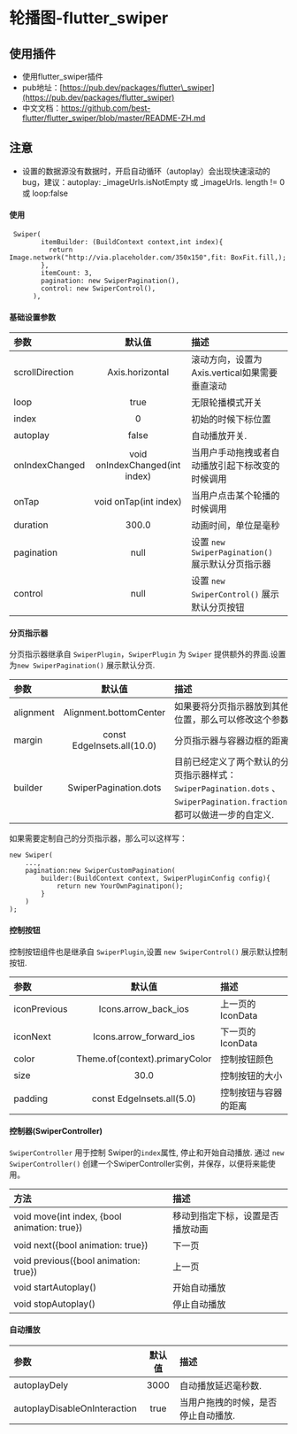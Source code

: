 # 轮播图-flutter\_swiper

## 使用插件

* 使用flutter\_swiper插件
* pub地址：[https://pub.dev/packages/flutter\_swiper](https://pub.dev/packages/flutter_swiper)
* 中文文档：https://github.com/best-flutter/flutter_swiper/blob/master/README-ZH.md

## 注意

- 设置的数据源没有数据时，开启自动循环（autoplay）会出现快速滚动的bug，建议：autoplay: _imageUrls.isNotEmpty 或 _imageUrls. length != 0 或 loop:false

#### 使用

```
 Swiper(
        itemBuilder: (BuildContext context,int index){
          return Image.network("http://via.placeholder.com/350x150",fit: BoxFit.fill,);
        },
        itemCount: 3,
        pagination: new SwiperPagination(),
        control: new SwiperControl(),
      ),
```

#### 基础设置参数

| 参数            |             默认值             | 描述                                             |
| :-------------- | :----------------------------: | :----------------------------------------------- |
| scrollDirection |        Axis.horizontal         | 滚动方向，设置为Axis.vertical如果需要垂直滚动    |
| loop            |              true              | 无限轮播模式开关                                 |
| index           |               0                | 初始的时候下标位置                               |
| autoplay        |             false              | 自动播放开关.                                    |
| onIndexChanged  | void onIndexChanged(int index) | 当用户手动拖拽或者自动播放引起下标改变的时候调用 |
| onTap           |     void onTap(int index)      | 当用户点击某个轮播的时候调用                     |
| duration        |             300.0              | 动画时间，单位是毫秒                             |
| pagination      |              null              | 设置 `new SwiperPagination()` 展示默认分页指示器 |
| control         |              null              | 设置 `new SwiperControl()` 展示默认分页按钮      |


#### 分页指示器

分页指示器继承自 `SwiperPlugin`，`SwiperPlugin` 为 `Swiper` 提供额外的界面.设置为`new SwiperPagination()` 展示默认分页.


| 参数      |           默认值           | 描述                                                         |
| :-------- | :------------------------: | :----------------------------------------------------------- |
| alignment |   Alignment.bottomCenter   | 如果要将分页指示器放到其他位置，那么可以修改这个参数         |
| margin    | const EdgeInsets.all(10.0) | 分页指示器与容器边框的距离                                   |
| builder   |   SwiperPagination.dots    | 目前已经定义了两个默认的分页指示器样式： `SwiperPagination.dots` 、 `SwiperPagination.fraction`，都可以做进一步的自定义. |

如果需要定制自己的分页指示器，那么可以这样写：

```
new Swiper(
    ...,
    pagination:new SwiperCustomPagination(
        builder:(BuildContext context, SwiperPluginConfig config){
            return new YourOwnPaginatipon();
        }
    )
);

```

#### 控制按钮

控制按钮组件也是继承自 `SwiperPlugin`,设置 `new SwiperControl()` 展示默认控制按钮.


| 参数         |             默认值             | 描述                 |
| :----------- | :----------------------------: | :------------------- |
| iconPrevious |      Icons.arrow_back_ios      | 上一页的IconData     |
| iconNext     |    Icons.arrow_forward_ios     | 下一页的IconData     |
| color        | Theme.of(context).primaryColor | 控制按钮颜色         |
| size         |              30.0              | 控制按钮的大小       |
| padding      |   const EdgeInsets.all(5.0)    | 控制按钮与容器的距离 |


#### 控制器(SwiperController)

`SwiperController` 用于控制 Swiper的`index`属性, 停止和开始自动播放. 通过 `new SwiperController()` 创建一个SwiperController实例，并保存，以便将来能使用。


| 方法                                         | 描述                             |
| :------------------------------------------- | :------------------------------- |
| void move(int index, {bool animation: true}) | 移动到指定下标，设置是否播放动画 |
| void next({bool animation: true})            | 下一页                           |
| void previous({bool animation: true})        | 上一页                           |
| void startAutoplay()                         | 开始自动播放                     |
| void stopAutoplay()                          | 停止自动播放                     |

#### 自动播放

| 参数                         | 默认值 | 描述                                |
| :--------------------------- | :----: | :---------------------------------- |
| autoplayDely                 |  3000  | 自动播放延迟毫秒数.                 |
| autoplayDisableOnInteraction |  true  | 当用户拖拽的时候，是否停止自动播放. |